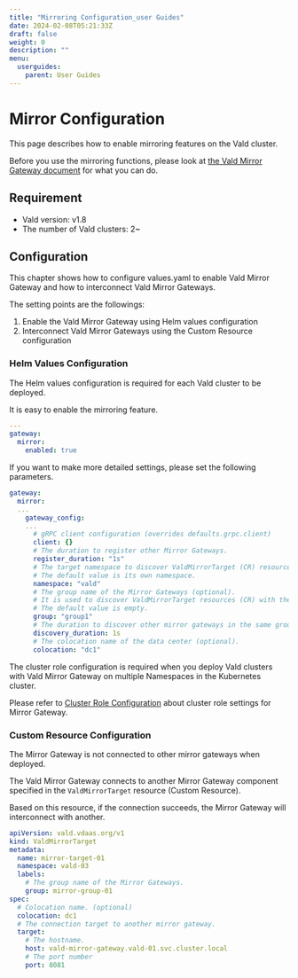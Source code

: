 ```yaml
---
title: "Mirroring Configuration_user Guides"
date: 2024-02-08T05:21:33Z
draft: false
weight: 0
description: ""
menu:
  userguides:
    parent: User Guides
---
```


# Mirror Configuration

This page describes how to enable mirroring features on the Vald cluster.

Before you use the mirroring functions, please look at [the Vald Mirror Gateway document](/docs/overview/component/mirror-gateway) for what you can do.

## Requirement

- Vald version: v1.8
- The number of Vald clusters: 2~

## Configuration

This chapter shows how to configure values.yaml to enable Vald Mirror Gateway and how to interconnect Vald Mirror Gateways.

The setting points are the followings:

1. Enable the Vald Mirror Gateway using Helm values configuration
2. Interconnect Vald Mirror Gateways using the Custom Resource configuration

### Helm Values Configuration

The Helm values configuration is required for each Vald cluster to be deployed.

It is easy to enable the mirroring feature.

```yaml
---
gateway:
  mirror:
    enabled: true
```

If you want to make more detailed settings, please set the following parameters.

```yaml
gateway:
  mirror:
  ...
    gateway_config:
    ...
      # gRPC client configuration (overrides defaults.grpc.client)
      client: {}
      # The duration to register other Mirror Gateways.
      register_duration: "1s"
      # The target namespace to discover ValdMirrorTarget (CR) resource.
      # The default value is its own namespace.
      namespace: "vald"
      # The group name of the Mirror Gateways (optional).
      # It is used to discover ValdMirrorTarget resources (CR) with the same group name.
      # The default value is empty.
      group: "group1"
      # The duration to discover other mirror gateways in the same group.
      discovery_duration: 1s
      # The colocation name of the data center (optional).
      colocation: "dc1"
```

The cluster role configuration is required when you deploy Vald clusters with Vald Mirror Gateway on multiple Namespaces in the Kubernetes cluster.

Please refer to [Cluster Role Configuration](./cluster-role-binding) about cluster role settings for Mirror Gateway.

### Custom Resource Configuration

The Mirror Gateway is not connected to other mirror gateways when deployed.

The Vald Mirror Gateway connects to another Mirror Gateway component specified in the `ValdMirrorTarget` resource (Custom Resource).

Based on this resource, if the connection succeeds, the Mirror Gateway will interconnect with another.

```yaml
apiVersion: vald.vdaas.org/v1
kind: ValdMirrorTarget
metadata:
  name: mirror-target-01
  namespace: vald-03
  labels:
    # The group name of the Mirror Gateways.
    group: mirror-group-01
spec:
  # Colocation name. (optional)
  colocation: dc1
  # The connection target to another mirror gateway.
  target:
    # The hostname.
    host: vald-mirror-gateway.vald-01.svc.cluster.local
    # The port number
    port: 8081
```
